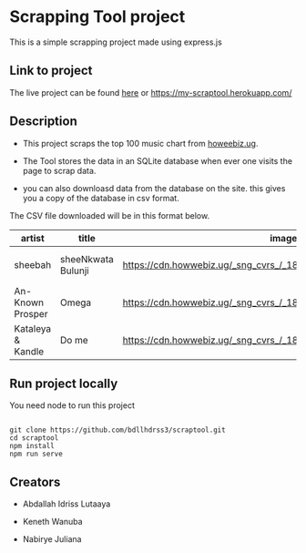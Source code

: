 # Scrapping Tool project

This is a simple scrapping project made using express.js

## Link to project

The live project can be found [here](https://my-scraptool.herokuapp.com/) or
https://my-scraptool.herokuapp.com/

## Description

- This project scraps the top 100 music chart from [howeebiz.ug](https://www.howwebiz.ug/hot100).

- The Tool stores the data in an SQLite database when ever one visits the page to scrap data.

- you can also downloasd data from the database on the site. this gives you a copy of the database in csv format.

The CSV file downloaded will be in this format below.

| artist            | title              | image                                                             | rank | date                |
| ----------------- | ------------------ | ----------------------------------------------------------------- | ---- | ------------------- |
| sheebah           | sheeNkwata Bulunji | https://cdn.howwebiz.ug/_sng_cvrs_/_180_/nkaw_1646263684.webp     | 1    | 2022-03-09 14:47:08 |
| An-Known Prosper  | Omega              | https://cdn.howwebiz.ug/_sng_cvrs_/_180_/nkaw_1646263684.webp     | 2    | 2022-03-09 14:47:08 |
| Kataleya & Kandle | Do me              | https://cdn.howwebiz.ug/_sng_cvrs_/_180_/howwebiz_1638994190.webp | 3    | 2022-03-09 14:47:08 |

## Run project locally

You need node to run this project

```

git clone https://github.com/bdllhdrss3/scraptool.git
cd scraptool
npm install
npm run serve

```

## Creators

- Abdallah Idriss Lutaaya

- Keneth Wanuba

- Nabirye Juliana
